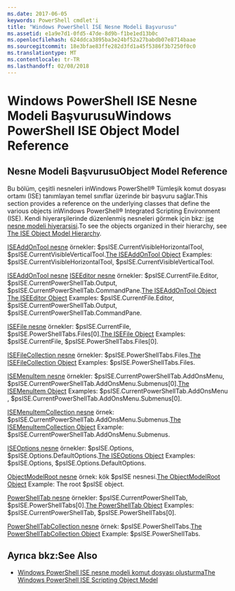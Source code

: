 ```yaml
---
ms.date: 2017-06-05
keywords: PowerShell cmdlet'i
title: "Windows PowerShell ISE Nesne Modeli Başvurusu"
ms.assetid: e1a9e7d1-0fd5-47de-8d9b-f1be1ed13b0c
ms.openlocfilehash: 624ddca3895ba3e24bf52a27babdb07e8714baae
ms.sourcegitcommit: 18e3bfae83ffe282d3fd1a45f5386f3b7250f0c0
ms.translationtype: MT
ms.contentlocale: tr-TR
ms.lasthandoff: 02/08/2018
---
```

# <a name="windows-powershell-ise-object-model-reference"></a><span data-ttu-id="7f3be-103">Windows PowerShell ISE Nesne Modeli Başvurusu</span><span class="sxs-lookup"><span data-stu-id="7f3be-103">Windows PowerShell ISE Object Model Reference</span></span>
  
## <a name="object-model-reference"></a><span data-ttu-id="7f3be-104">Nesne Modeli Başvurusu</span><span class="sxs-lookup"><span data-stu-id="7f3be-104">Object Model Reference</span></span>
 <span data-ttu-id="7f3be-105">Bu bölüm, çeşitli nesneleri inWindows PowerShell® Tümleşik komut dosyası ortamı (ISE) tanımlayan temel sınıflar üzerinde bir başvuru sağlar.</span><span class="sxs-lookup"><span data-stu-id="7f3be-105">This section provides a reference on the underlying classes that define the various objects inWindows PowerShell® Integrated Scripting Environment (ISE).</span></span> <span data-ttu-id="7f3be-106">Kendi hiyerarşilerinde düzenlenmiş nesneleri görmek için bkz: [işe nesne modeli hiyerarşisi](The-ISE-Object-Model-Hierarchy.md).</span><span class="sxs-lookup"><span data-stu-id="7f3be-106">To see the objects organized in their hierarchy, see [The ISE Object Model Hierarchy](The-ISE-Object-Model-Hierarchy.md).</span></span>

 <span data-ttu-id="7f3be-107">[ISEAddOnTool nesne](The-ISEAddOnTool-Object.md) örnekler: $psISE.CurrentVisibleHorizontalTool, $psISE.CurrentVisibleVerticalTool.</span><span class="sxs-lookup"><span data-stu-id="7f3be-107">[The ISEAddOnTool Object](The-ISEAddOnTool-Object.md) Examples: $psISE.CurrentVisibleHorizontalTool, $psISE.CurrentVisibleVerticalTool.</span></span>

 <span data-ttu-id="7f3be-108">[ISEAddOnTool nesne](The-ISEAddOnTool-Object.md) [ISEEditor nesne](The-ISEEditor-Object.md) örnekler: $psISE.CurrentFile.Editor, $psISE.CurrentPowerShellTab.Output, $psISE.CurrentPowerShellTab.CommandPane.</span><span class="sxs-lookup"><span data-stu-id="7f3be-108">[The ISEAddOnTool Object](The-ISEAddOnTool-Object.md) [The ISEEditor Object](The-ISEEditor-Object.md) Examples: $psISE.CurrentFile.Editor, $psISE.CurrentPowerShellTab.Output, $psISE.CurrentPowerShellTab.CommandPane.</span></span>

 <span data-ttu-id="7f3be-109">[ISEFile nesne](The-ISEFile-Object.md) örnekler: $psISE.CurrentFile, $psISE.PowerShellTabs.Files\[0\].</span><span class="sxs-lookup"><span data-stu-id="7f3be-109">[The ISEFile Object](The-ISEFile-Object.md) Examples: $psISE.CurrentFile, $psISE.PowerShellTabs.Files\[0\].</span></span>

 <span data-ttu-id="7f3be-110">[ISEFileCollection nesne](The-ISEFileCollection-Object.md) örnekler: $psISE.PowerShellTabs.Files.</span><span class="sxs-lookup"><span data-stu-id="7f3be-110">[The ISEFileCollection Object](The-ISEFileCollection-Object.md) Examples: $psISE.PowerShellTabs.Files.</span></span>

 <span data-ttu-id="7f3be-111">[ISEMenuItem nesne](The-ISEMenuItem-Object.md) örnekler: $psISE.CurrentPowerShellTab.AddOnsMenu, $psISE.CurrentPowerShellTab.AddOnsMenu.Submenus\[0\].</span><span class="sxs-lookup"><span data-stu-id="7f3be-111">[The ISEMenuItem Object](The-ISEMenuItem-Object.md) Examples: $psISE.CurrentPowerShellTab.AddOnsMenu , $psISE.CurrentPowerShellTab.AddOnsMenu.Submenus\[0\].</span></span>

 <span data-ttu-id="7f3be-112">[ISEMenuItemCollection nesne](The-ISEMenuItemCollection-Object.md) örnek: $psISE.CurrentPowerShellTab.AddOnsMenu.Submenus.</span><span class="sxs-lookup"><span data-stu-id="7f3be-112">[The ISEMenuItemCollection Object](The-ISEMenuItemCollection-Object.md) Example: $psISE.CurrentPowerShellTab.AddOnsMenu.Submenus.</span></span>

 <span data-ttu-id="7f3be-113">[ISEOptions nesne](The-ISEOptions-Object.md) örnekler: $psISE.Options, $psISE.Options.DefaultOptions.</span><span class="sxs-lookup"><span data-stu-id="7f3be-113">[The ISEOptions Object](The-ISEOptions-Object.md) Examples: $psISE.Options, $psISE.Options.DefaultOptions.</span></span>

 <span data-ttu-id="7f3be-114">[ObjectModelRoot nesne](The-ObjectModelRoot-Object.md) örnek: kök $psISE nesnesi.</span><span class="sxs-lookup"><span data-stu-id="7f3be-114">[The ObjectModelRoot Object](The-ObjectModelRoot-Object.md) Example: The root $psISE object.</span></span>

 <span data-ttu-id="7f3be-115">[PowerShellTab nesne](The-PowerShellTab-Object.md) örnekler: $psISE.CurrentPowerShellTab, $psISE.PowerShellTabs\[0\].</span><span class="sxs-lookup"><span data-stu-id="7f3be-115">[The PowerShellTab Object](The-PowerShellTab-Object.md) Examples: $psISE.CurrentPowerShellTab, $psISE.PowerShellTabs\[0\].</span></span>

 <span data-ttu-id="7f3be-116">[PowerShellTabCollection nesne](The-PowerShellTabCollection-Object.md) örnek: $psISE.PowerShellTabs.</span><span class="sxs-lookup"><span data-stu-id="7f3be-116">[The PowerShellTabCollection Object](The-PowerShellTabCollection-Object.md) Example: $psISE.PowerShellTabs.</span></span>

## <a name="see-also"></a><span data-ttu-id="7f3be-117">Ayrıca bkz:</span><span class="sxs-lookup"><span data-stu-id="7f3be-117">See Also</span></span>
- [<span data-ttu-id="7f3be-118">Windows PowerShell ISE nesne modeli komut dosyası oluşturma</span><span class="sxs-lookup"><span data-stu-id="7f3be-118">The Windows PowerShell ISE Scripting Object Model</span></span>](The-Windows-PowerShell-ISE-Scripting-Object-Model.md)
